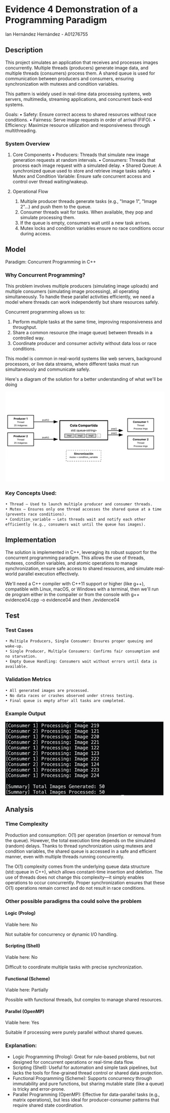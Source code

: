 # Evidence 4 Demonstration of a Programming Paradigm
Ian Hernández Hernández - A01276755

## Description
This project simulates an application that receives and processes images concurrently. Multiple threads (producers) generate image data, and multiple threads (consumers) process them. A shared queue is used for communication between producers and consumers, ensuring synchronization with mutexes and condition variables.

This pattern is widely used in real-time data processing systems, web servers, multimedia, streaming applications, and concurrent back-end systems.

Goals:
	•	Safety: Ensure correct access to shared resources without race conditions.
	•	Fairness: Serve image requests in order of arrival (FIFO).
	•	Efficiency: Maximize resource utilization and responsiveness through multithreading.

### System Overview
1. Core Components
	•	Producers: Threads that simulate new image generation requests at random intervals.
	•	Consumers: Threads that process each image request with a simulated delay.
	•	Shared Queue: A synchronized queue used to store and retrieve image tasks safely.
	•	Mutex and Condition Variable: Ensure safe concurrent access and control over thread waiting/wakeup.

2. Operational Flow
	1.	Multiple producer threads generate tasks (e.g., "Image 1", "Image 2"…) and push them to the queue.
	2.	Consumer threads wait for tasks. When available, they pop and simulate processing them.
	3.	If the queue is empty, consumers wait until a new task arrives.
	4.	Mutex locks and condition variables ensure no race conditions occur during access.

##  Model
Paradigm: Concurrent Programming in C++

### Why Concurrent Programming?
This problem involves multiple producers (simulating image uploads) and multiple consumers (simulating image processing), all operating simultaneously. To handle these parallel activities efficiently, we need a model where threads can work independently but share resources safely.

Concurrent programming allows us to:
1. Perform multiple tasks at the same time, improving responsiveness and throughput.
2. Share a common resource (the image queue) between threads in a controlled way.
3. Coordinate producer and consumer activity without data loss or race conditions.

This model is common in real-world systems like web servers, background processors, or live data streams, where different tasks must run simultaneously and communicate safely.

Here's a diagram of the solution for a better understanding of what we'll be doing

![diagram](./diagram.png)

### Key Concepts Used:
	• Thread – Used to launch multiple producer and consumer threads.
	• Mutex – Ensures only one thread accesses the shared queue at a time (prevents race conditions).
	• Condition_variable – Lets threads wait and notify each other efficiently (e.g., consumers wait until the queue has images).

## Implementation
The solution is implemented in C++, leveraging its robust support for the concurrent programming paradigm. This allows the use of threads, mutexes, condition variables, and atomic operations to manage synchronization, ensure safe access to shared resources, and simulate real-world parallel execution effectively.

We'll need a C++ compiler with C++11 support or higher (like g++), compatible with Linux, macOS, or Windows with a terminal, then we'll run de program either in the compailer or from the console with g++ evidence04.cpp -o evidence04 and then ./evidence04

## Test
### Test Cases
	• Multiple Producers, Single Consumer: Ensures proper queuing and wake-up.
	• Single Producer, Multiple Consumers: Confirms fair consumption and no starvation.
	• Empty Queue Handling: Consumers wait without errors until data is available.

### Validation Metrics
	• All generated images are processed.
	• No data races or crashes observed under stress testing.
	• Final queue is empty after all tasks are completed.

### Example Output

<img src="./test.png" alt="Descripción" width="500"/>

## Analysis

### Time Complexity

Production and consumption: O(1) per operation (insertion or removal from the queue). However, the total execution time depends on the simulated (random) delays. Thanks to thread synchronization using mutexes and condition variables, the shared queue is accessed in a safe and efficient manner, even with multiple threads running concurrently.

The O(1) complexity comes from the underlying queue data structure (std::queue in C++), which allows constant-time insertion and deletion. The use of threads does not change this complexity—it simply enables operations to occur concurrently. Proper synchronization ensures that these O(1) operations remain correct and do not result in race conditions.

### Other possible paradigms tha could solve the problem

#### Logic (Prolog)
Viable here: No

Not suitable for concurrency or dynamic I/O handling.

#### Scripting (Shell)
Viable here: No

Difficult to coordinate multiple tasks with precise synchronization.

#### Functional (Scheme)
Viable here: Partially

Possible with functional threads, but complex to manage shared resources.

#### Parallel (OpenMP)
Viable here: Yes

Suitable if processing were purely parallel without shared queues.

### Explanation:

 * Logic Programming (Prolog): Great for rule-based problems, but not designed for concurrent operations or real-time data flow.
 * Scripting (Shell): Useful for automation and simple task pipelines, but lacks the tools for fine-grained thread control or shared data protection.
 * Functional Programming (Scheme): Supports concurrency through immutability and pure functions, but sharing mutable state (like a queue) is tricky and error-prone.
 * Parallel Programming (OpenMP): Effective for data-parallel tasks (e.g., matrix operations), but less ideal for producer-consumer patterns that require shared state coordination.
